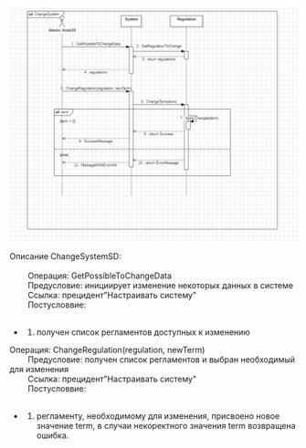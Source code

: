 
![](https://github.com/tenxdevelop/MigrationProject/blob/main/SequenceDiagramSource/ChangeSystemSD.png)


Описание ChangeSystemSD:<br><br>&emsp;&emsp;
<span>Операция: GetPossibleToChangeData</span><br>&emsp;&emsp;
<span>Предусловие:  инициирует изменение некоторых данных в системе</span><br>&emsp;&emsp;
<span>Ссылка:  прецидент"Настраивать систему"</span><br>&emsp;&emsp;
<span>Постусловвие:</span><br>&emsp;&emsp;&emsp;&emsp;

* 1) получен список регламентов доступных к изменению

<span>Операция: ChangeRegulation(regulation, newTerm)</span><br>&emsp;&emsp;
<span>Предусловие:  получен список регламентов и выбран необходимый для изменения</span><br>&emsp;&emsp;
<span>Ссылка:  прецидент"Настраивать систему"</span><br>&emsp;&emsp;
<span>Постусловвие:</span><br>&emsp;&emsp;&emsp;&emsp;

* 1) регламенту, необходимому для изменения, присвоено новое значение term, в случаи некоректного значения term возвращена ошибка.
